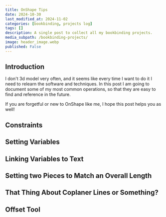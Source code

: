 ```yaml
---
title: OnShape Tips
date: 2024-10-30
last_modified_at: 2024-11-02
categories: [bookbinding, projects log]
tags: []
description: A single post to collect all my bookbinding projects.
media_subpath: /bookbinding-projects/
image: header_image.webp
published: False
---
```

<style>
    .grid-2x2 {
        display: grid;
        grid-template-columns: 1fr 1fr;
        grid-template-rows: auto auto;
        column-gap: 20px; /* Keep horizontal gap */
        justify-items: center;
    }
    .grid-3x2 {
        display: grid;
        grid-template-columns: 1fr 1fr 1fr;
        grid-template-rows: auto auto;
        column-gap: 20px; /* Keep horizontal gap */
        justify-items: center;
    }
    .grid-container {
        justify-items: center;
    }
    .grid-container > div {
        display: flex;
        flex-direction: column;
        align-items: center;
        height: 100%; /* Ensure the div takes full height of the grid cell */
    }
    .grid-container .image-div {    
        justify-content: flex-end; 
    }
    .grid-container img {
        width: auto;
        max-width: 100%;
        height: auto;
        object-fit: cover;
        display: block;
        margin-bottom: 5px; /* Small margin to separate the image and caption */}
    .grid-container .caption {display: block;
        text-align: center;
        font-style: normal;
        font-size: 80%;
        padding: 0;
        color: #6d6c6c;
    }
</style>

## Introduction
I don't 3d model very often, and it seems like every time I want to do it I need to relearn the software and techniques. In this post I am going to document some of my most common operations, so that they are easy to find and reference in the future.

If you are forgetful or new to OnShape like me, I hope this post helps you as well!

## Constraints

## Setting Variables

## Linking Variables to Text

## Setting two Pieces to Match an Overall Length

## That Thing About Coplaner Lines or Something?

## Offset Tool